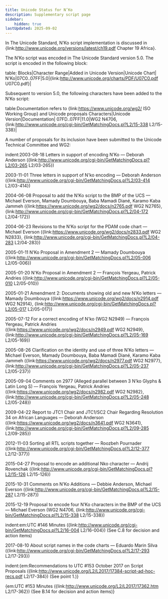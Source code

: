 ```yaml
---
title: Unicode Status for N’Ko
description: Supplementary script page
sidebar:
    hidden: true
lastUpdated: 2025-09-02
---
```


In The Unicode Standard, N’Ko script implementation is discussed in {link:http://www.unicode.org/versions/latest/ch19.pdf Chapter 19 Africa}.

[comment]: # (end of intro)

[comment]: # (start of blocks)

The N’Ko script was encoded in The Unicode Standard version 5.0. The script is encoded in the following block:

table:
Blocks|Character Range|Added in Unicode Version|Unicode Chart|
N'Ko|07C0..07FF|5.0|{link:http://www.unicode.org/charts/PDF/U07C0.pdf U07C0.pdf}|

[comment]: # (end of blocks)

[comment]: # (start of chars)

Subsequent to version 5.0, the following characters have been added to the N’Ko script:

table:Documentation refers to {link:https://www.unicode.org/wg2/ ISO Working Group} and Unicode proposals
Characters|Unicode Version|Documentation|
07FD..07FF|11.0|WG2 N4706, {link:http://www.unicode.org/cgi-bin/GetMatchingDocs.pl?L2/15-338 L2/15-338}|

[comment]: # (end of chars)

[comment]: # (start of rest)

A number of proposals for its inclusion have been submitted to the Unicode Technical Committee and WG2:

indent:2003-08-18 Letters in support of encoding N’Ko — Deborah Anderson ({link:http://www.unicode.org/cgi-bin/GetMatchingDocs.pl?L2/03-265 L2/03-265})

2003-11-01 Three letters in support of N'ko encoding — Deborah Anderson ({link:http://www.unicode.org/cgi-bin/GetMatchingDocs.pl?L2/03-414 L2/03-414})

2004-06-08 Proposal to add the N’Ko script to the BMP of the UCS — Michael Everson, Mamady Doumbouya, Baba Mamadi Diané, Karamo Kaba Jammeh ({link:https://www.unicode.org/wg2/docs/n2765.pdf WG2 N2765}, {link:http://www.unicode.org/cgi-bin/GetMatchingDocs.pl?L2/04-172 L2/04-172})

2004-06-23 Revisions to the N’Ko script for the PDAM code chart — Michael Everson ({link:https://www.unicode.org/wg2/docs/n2833.pdf WG2 N2833}, {link:http://www.unicode.org/cgi-bin/GetMatchingDocs.pl?L2/04-283 L2/04-283})

2005-01-11 N’Ko Proposal in Amendment 2 — Mamady Doumbouya ({link:http://www.unicode.org/cgi-bin/GetMatchingDocs.pl?L2/05-006 L2/05-006})

2005-01-20 N'Ko Proposal in Amendment 2 — François Yergeau, Patrick Andries ({link:http://www.unicode.org/cgi-bin/GetMatchingDocs.pl?L2/05-010 L2/05-010})

2005-01-21 Amendment 2: Documents showing old and new N’Ko letters — Mamady Doumbouya ({link:https://www.unicode.org/wg2/docs/n2914.pdf WG2 N2914}, {link:http://www.unicode.org/cgi-bin/GetMatchingDocs.pl?L2/05-017 L2/05-017})

2005-07-12 For a correct encoding of N'ko (WG2 N2949) — François Yergeau, Patrick Andries ({link:https://www.unicode.org/wg2/docs/n2949.pdf WG2 N2949}, {link:http://www.unicode.org/cgi-bin/GetMatchingDocs.pl?L2/05-169 L2/05-169})

2005-08-26 Clarification on the identity and use of three N’Ko letters — Michael Everson, Mamady Doumbouya, Baba Mamadi Diané, Karamo Kaba Jammeh ({link:https://www.unicode.org/wg2/docs/n2977.pdf WG2 N2977}, {link:http://www.unicode.org/cgi-bin/GetMatchingDocs.pl?L2/05-237 L2/05-237})

2005-09-04 Comments on 2977 (Alleged parallel between 3 N’ko Glyphs & Latin Long S) — François Yergeau, Patrick Andries ({link:https://www.unicode.org/wg2/docs/n2982.pdf WG2 N2982}, {link:http://www.unicode.org/cgi-bin/GetMatchingDocs.pl?L2/05-248 L2/05-248})

2009-04-22 Report to JTC1 Chair and JTC1/SC2 Chair Regarding Resolution 34 on African Languages — Deborah Anderson ({link:https://www.unicode.org/wg2/docs/n3641.pdf WG2 N3641}, {link:http://www.unicode.org/cgi-bin/GetMatchingDocs.pl?L2/09-285 L2/09-285})

2012-11-03 Sorting all RTL scripts together — Roozbeh Pournader ({link:http://www.unicode.org/cgi-bin/GetMatchingDocs.pl?L2/12-377 L2/12-377})

2015-04-27 Proposal to encode an additional Nko character — Andrij Rovenchak ({link:http://www.unicode.org/cgi-bin/GetMatchingDocs.pl?L2/15-126 L2/15-126})

2015-10-31 Comments on N’Ko Additions — Debbie Anderson, Michael Everson	 ({link:http://www.unicode.org/cgi-bin/GetMatchingDocs.pl?L2/15-287 L2/15-287})

2015-12-19 Proposal to encode four N’Ko characters in the BMP of the UCS — Michael Everson (WG2 N4706, {link:http://www.unicode.org/cgi-bin/GetMatchingDocs.pl?L2/15-338 L2/15-338})

indent:em:UTC #146 Minutes ({link:http://www.unicode.org/cgi-bin/GetMatchingDocs.pl?L2/16-004 L2/16-004}) (See C.8 for decision and action items)


2017-08-10 About script names in the code charts — Eduardo Marin Silva ({link:http://www.unicode.org/cgi-bin/GetMatchingDocs.pl?L2/17-293 L2/17-293})

indent:{em:Recommendations to UTC #153 October 2017 on Script Proposals ({link:http://www.unicode.org/L2/L2017/17384-script-ad-hoc-recs.pdf L2/17-384}) (See point 1.)}

{em:UTC #153 Minutes ({link:http://www.unicode.org/L2/L2017/17362.htm L2/17-362}) (See B.14 for decision and action items)}
